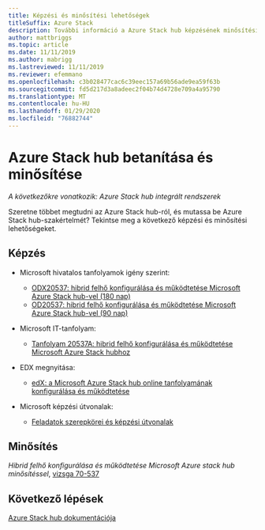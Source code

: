 ```yaml
---
title: Képzési és minősítési lehetőségek
titleSuffix: Azure Stack
description: További információ a Azure Stack hub képzésének minősítési lehetőségeiről.
author: mattbriggs
ms.topic: article
ms.date: 11/11/2019
ms.author: mabrigg
ms.lastreviewed: 11/11/2019
ms.reviewer: efemmano
ms.openlocfilehash: c3b028477cac6c39eec157a69b56ade9ea59f63b
ms.sourcegitcommit: fd5d217d3a8adeec2f04b74d4728e709a4a95790
ms.translationtype: MT
ms.contentlocale: hu-HU
ms.lasthandoff: 01/29/2020
ms.locfileid: "76882744"
---
```

# <a name="azure-stack-hub-training-and-certification"></a>Azure Stack hub betanítása és minősítése

*A következőkre vonatkozik: Azure Stack hub integrált rendszerek*

Szeretne többet megtudni az Azure Stack hub-ról, és mutassa be Azure Stack hub-szakértelmét? Tekintse meg a következő képzési és minősítési lehetőségeket.

## <a name="training"></a>Képzés

- Microsoft hivatalos tanfolyamok igény szerint:
   - [ODX20537: hibrid felhő konfigurálása és működtetése Microsoft Azure Stack hub-vel (180 nap)](https://www.microsoft.com/learning/course.aspx?cid=ODX20537)
   - [OD20537: hibrid felhő konfigurálása és működtetése Microsoft Azure Stack hub-vel (90 nap)](https://www.microsoft.com/learning/course.aspx?cid=OD20537)

- Microsoft IT-tanfolyam:
   - [Tanfolyam 20537A: hibrid felhő konfigurálása és működtetése Microsoft Azure Stack hubhoz](https://aka.ms/azsmoc)

- EDX megnyitása:
   - [edX: a Microsoft Azure Stack hub online tanfolyamának konfigurálása és működtetése](https://aka.ms/AzureStackMOOC)
   
- Microsoft képzési útvonalak:
   - [Feladatok szerepkörei és képzési útvonalak](https://azure.microsoft.com/training/learning-paths/)

## <a name="certification"></a>Minősítés

*Hibrid felhő konfigurálása és működtetése Microsoft Azure stack hub minősítéssel*, [vizsga 70-537](https://www.microsoft.com/learning/exam-70-537.aspx)

## <a name="next-steps"></a>Következő lépések

[Azure Stack hub dokumentációja](/azure-stack/operator)
